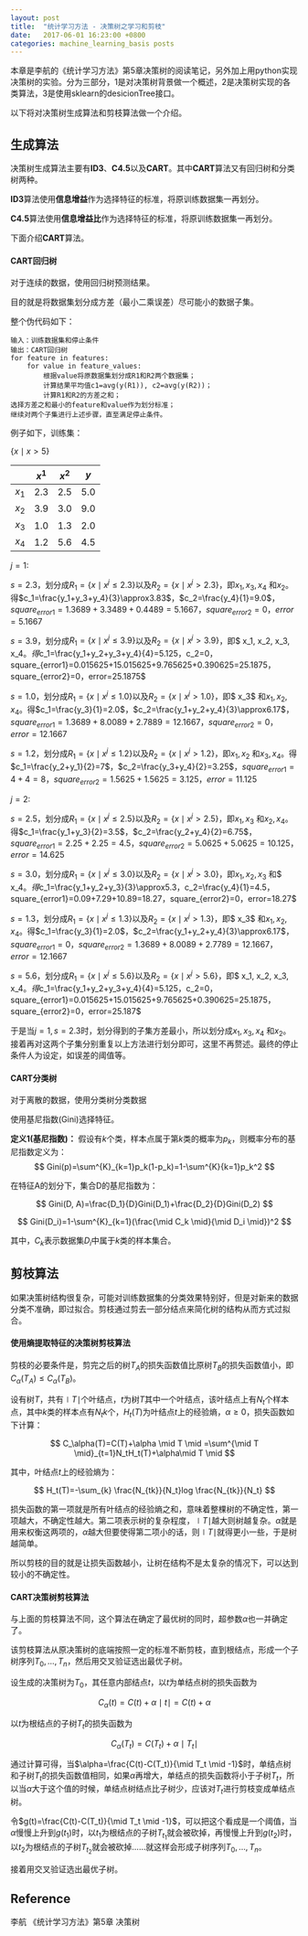 ```yaml
---
layout: post
title:  "统计学习方法 - 决策树之学习和剪枝"
date:   2017-06-01 16:23:00 +0800
categories: machine_learning_basis posts
---
```


本章是李航的《统计学习方法》第5章决策树的阅读笔记，另外加上用python实现决策树的实验。分为三部分，1是对决策树背景做一个概述，2是决策树实现的各类算法，3是使用sklearn的desicionTree接口。

以下将对决策树生成算法和剪枝算法做一个介绍。

## 生成算法

决策树生成算法主要有**ID3**、**C4.5**以及**CART**。其中**CART**算法又有回归树和分类树两种。

**ID3**算法使用**信息增益**作为选择特征的标准，将原训练数据集一再划分。

**C4.5**算法使用**信息增益比**作为选择特征的标准，将原训练数据集一再划分。

下面介绍**CART**算法。

#### CART回归树

对于连续的数据，使用回归树预测结果。

目的就是将数据集划分成方差（最小二乘误差）尽可能小的数据子集。

整个伪代码如下：

```
输入：训练数据集和停止条件
输出：CART回归树
for feature in features:
    for value in feature_values:
        根据value将原数据集划分成R1和R2两个数据集；
        计算结果平均值c1=avg(y(R1)), c2=avg(y(R2))；
        计算R1和R2的方差之和；
选择方差之和最小的feature和value作为划分标准；
继续对两个子集进行上述步骤，直至满足停止条件。
```

例子如下，训练集：

$\{x\mid x>5\}$



|       | $x^{1}$ | $x^{2}$ | $y$  |
| ----- | ------- | ------- | ---- |
| $x_1$ | 2.3     | 2.5     | 5.0  |
| $x_2$ | 3.9     | 3.0     | 9.0  |
| $x_3$ | 1.0     | 1.3     | 2.0  |
| $x_4$ | 1.2     | 5.6     | 4.5  |

$j=1$:

$s=2.3$，划分成$R_1=\{ x \mid x^{j}\leq 2.3\}$以及$R_2=\{ x \mid x^{j}>  2.3 \}$，即$x_1, x_3, x_4$ 和$x_2$。得$c_1=\frac{y_1+y_3+y_4}{3}\approx3.83$，$c_2=\frac{y_4}{1}=9.0$，$square_{error1}=1.3689+3.3489+0.4489=5.1667$，$square_{error2}=0$，$error=5.1667$

$s=3.9$，划分成$R_1=\left\{ x \mid x^{j}\leq 3.9\right\}$以及$R_2=\left \{ x \mid x^{j}>  3.9\right \}$，即$ x_1, x_2, x_3, x_4$。得$c_1=\frac{y_1+y_2+y_3+y_4}{4}=5.125$，$c_2=0$，$square_{error1}=0.015625+15.015625+9.765625+0.390625=25.1875$，$square_{error2}=0$，$error=25.1875$

$s=1.0$，划分成$R_1=\left \{ x \mid x^{j}\leq 1.0\right \}$以及$R_2=\left \{ x \mid x^{j}>  1.0\right \}$，即$ x_3$ 和$x_1, x_2,x_4$。得$c_1=\frac{y_3}{1}=2.0$，$c_2=\frac{y_1+y_2+y_4}{3}\approx6.17$，$square_{error1}=1.3689+8.0089+2.7889=12.1667$，$square_{error2}=0$，$error=12.1667$

$s=1.2$，划分成$R_1=\left \{ x \mid x^{j}\leq 1.2\right \}$以及$R_2=\left \{ x \mid x^{j}>  1.2\right \}$，即$x_1, x_2$ 和$x_3, x_4$。得$c_1=\frac{y_2+y_1}{2}=7$，$c_2=\frac{y_3+y_4}{2}=3.25$，$square_{error1}=4+4=8$，$square_{error2}=1.5625+1.5625=3.125$，$error=11.125$

$j=2$:

$s=2.5$，划分成$R_1=\left \{ x \mid x^{j}\leq 2.5\right \}$以及$R_2=\left \{ x \mid x^{j}>  2.5\right \}$，即$x_1, x_3$ 和$x_2, x_4$。得$c_1=\frac{y_1+y_3}{2}=3.5$，$c_2=\frac{y_2+y_4}{2}=6.75$，$square_{error1}=2.25+2.25=4.5$，$square_{error2}=5.0625+5.0625=10.125$，$error=14.625$

$s=3.0$，划分成$R_1=\left \{ x \mid x^{j}\leq 3.0\right \}$以及$R_2=\left \{ x \mid x^{j}>  3.0\right \}$，即$x_1,x_2, x_3$ 和$ x_4$。得$c_1=\frac{y_1+y_2+y_3}{3}\approx5.3$，$c_2=\frac{y_4}{1}=4.5$，$square_{error1}=0.09+7.29+10.89=18.27$，$square_{error2}=0$，$error=18.27$

$s=1.3$，划分成$R_1=\left \{ x \mid x^{j}\leq 1.3\right \}$以及$R_2=\left \{ x \mid x^{j}>  1.3\right \}$，即$ x_3$ 和$x_1, x_2,x_4$。得$c_1=\frac{y_3}{1}=2.0$，$c_2=\frac{y_1+y_2+y_4}{3}\approx6.17$，$square_{error1}=0$，$square_{error2}=1.3689+8.0089+2.7789=12.1667$，$error=12.1667$

$s=5.6$，划分成$R_1=\left \{ x \mid x^{j}\leq 5.6\right \}$以及$R_2=\left \{ x \mid x^{j}>  5.6\right \}$，即$ x_1, x_2, x_3, x_4$。得$c_1=\frac{y_1+y_2+y_3+y_4}{4}=5.125$，$c_2=0$，$square_{error1}=0.015625+15.015625+9.765625+0.390625=25.1875$，$square_{error2}=0$，$error=25.187$

于是当$j=1, s=2.3$时，划分得到的子集方差最小，所以划分成$x_1, x_3, x_4$ 和$x_2$。接着再对这两个子集分别重复以上方法进行划分即可，这里不再赘述。最终的停止条件人为设定，如误差的阈值等。

#### CART分类树

对于离散的数据，使用分类树分类数据

使用基尼指数(Gini)选择特征。

**定义1(基尼指数)：** 假设有$k$个类，样本点属于第$k$类的概率为$p_k$，则概率分布的基尼指数定义为：
$$
Gini(p)=\sum^{K}_{k=1}p_k(1-p_k)=1-\sum^{K}{k=1}p_k^2
$$

在特征A的划分下，集合D的基尼指数为：


$$
Gini(D, A)=\frac{D_1}{D}Gini(D_1)+\frac{D_2}{D}Gini(D_2)
$$

$$
Gini(D_i)=1-\sum^{K}_{k=1}(\frac{\mid C_k \mid}{\mid D_i \mid})^2
$$

其中，$C_k$表示数据集$D_i$中属于$k$类的样本集合。

## 剪枝算法

如果决策树结构很复杂，可能对训练数据集的分类效果特别好，但是对新来的数据分类不准确，即过拟合。剪枝通过剪去一部分结点来简化树的结构从而方式过拟合。

#### 使用熵提取特征的决策树剪枝算法

剪枝的必要条件是，剪完之后的树$T_A$的损失函数值比原树$T_B$的损失函数值小，即$C_\alpha(T_A) \leq C_\alpha(T_B)$。

设有树$T$，共有$\mid T \mid$个叶结点，$t$为树$T$其中一个叶结点，该叶结点上有$N_t$个样本点，其中$k$类的样本点有$N_tk$个，$H_t(T)$为叶结点$t$上的经验熵，$\alpha \geqslant 0$，损失函数如下计算：


$$
C_\alpha(T)=C(T)+\alpha \mid T \mid =\sum^{\mid T \mid}_{t=1}N_tH_t(T)+\alpha\mid T \mid
$$


其中，叶结点$t$上的经验熵为：


$$
H_t(T)=-\sum_{k} \frac{N_{tk}}{N_t}log \frac{N_{tk}}{N_t}
$$


损失函数的第一项就是所有叶结点的经验熵之和，意味着整棵树的不确定性，第一项越大，不确定性越大。第二项表示树的复杂程度，$\mid T \mid$越大则树越复杂。$\alpha$就是用来权衡这两项的，$\alpha$越大但要使得第二项小的话，则$\mid T \mid$就得更小一些，于是树越简单。

所以剪枝的目的就是让损失函数越小，让树在结构不是太复杂的情况下，可以达到较小的不确定性。

#### CART决策树剪枝算法

与上面的剪枝算法不同，这个算法在确定了最优树的同时，超参数$\alpha$也一并确定了。

该剪枝算法从原决策树的底端按照一定的标准不断剪枝，直到根结点，形成一个子树序列${T_0,…,T_n}$，然后用交叉验证选出最优子树。

设生成的决策树为$T_0$，其任意内部结点$t$，以$t$为单结点树的损失函数为


$$
C_\alpha(t)=C(t)+\alpha \mid t \mid=C(t)+\alpha
$$


以$t$为根结点的子树$T_t$的损失函数为


$$
C_\alpha(T_t)=C(T_t)+\alpha\mid T_t \mid
$$


通过计算可得，当$\alpha=\frac{C(t)-C(T_t)}{\mid T_t \mid -1}$时，单结点树和子树$T_t$的损失函数值相同，如果$\alpha$再增大，单结点的损失函数将小于子树$T_t$，所以当$\alpha$大于这个值的时候，单结点树结点比子树少，应该对$T_t$进行剪枝变成单结点树。

令$g(t)=\frac{C(t)-C(T_t)}{\mid T_t \mid -1}$，可以把这个看成是一个阈值，当$\alpha$慢慢上升到$g(t_1)$时，以$t_1$为根结点的子树$T_{t_1}$就会被砍掉，再慢慢上升到$g(t_2)$时，以$t_2$为根结点的子树$T_{t_2}$就会被砍掉......就这样会形成子树序列${T_0,…,T_n}$。

接着用交叉验证选出最优子树。

## Reference

李航 《统计学习方法》第5章 决策树











